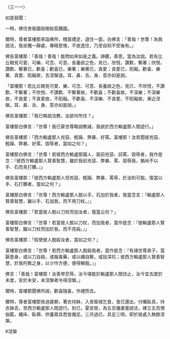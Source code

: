 （三一一）

如是我聞：

一時，佛住舍衛國祇樹給孤獨園。

爾時，尊者富樓那來詣佛所，稽首禮足，退住一面，白佛言：「善哉！世尊！為我說法，我坐獨一靜處，專精思惟，不放逸住，乃至自知不受後有。」

佛告富樓那：「善哉！善哉！能問如來如是之義。諦聽，善思，當為汝說。若有比丘眼見可愛、可樂、可念、可意、長養欲之色，見已，欣悅，讚歎，繫著；欣悅、讚歎、繫著已，歡喜；歡喜已，樂著；樂著已，貪愛；貪愛已，阨礙。歡喜、樂著、貪愛、阨礙故，去涅槃遠。耳、鼻、舌、身、意亦如是說。

「富樓那！若比丘眼見可愛、樂、可念、可意、長養欲之色，見已，不欣悅，不讚歎，不繫著；不欣悅、不讚歎、不繫著故，不歡喜；不歡喜故，不深樂；不深樂故，不貪愛；不貪愛故，不阨礙。不歡喜、不深樂、不貪愛、不阨礙故，漸近涅槃。耳、鼻、舌、身、意亦如是說。」

佛告富樓那：「我已略說法教，汝欲何所住？」

富樓那白佛言：「世尊！我已蒙世尊略說教誡，我欲於西方輸盧那人間遊行。」

佛告富樓那：「西方輸盧那人兇惡、輕躁、弊暴、好罵。富樓那！汝若聞彼兇惡、輕躁、弊暴、好罵、毀辱者，當如之何？」

富樓那白佛言：「世尊！若彼西方輸盧那國人，面前兇惡、訶罵、毀辱者，我作是念：『彼西方輸盧那人賢善智慧，雖於我前兇惡、弊暴、罵、毀辱我，猶尚不以手、石而見打擲。』」

佛告富樓那：「彼西方輸盧那人但兇惡、輕躁、弊暴、罵辱，於汝則可脫，復當以手、石打擲者，當如之何？」

富樓那白佛言：「世尊！西方輸盧那人脫以手、石加於我者，我當念言：『輸盧那人賢善智慧，雖以手、石加我，而不用刀杖。』」

佛告富樓那：「若當彼人脫以刀杖而加汝者，復當云何？」

富樓那白佛言：「世尊！若當彼人脫以刀杖，而加我者，當作是念：『彼輸盧那人賢善智慧，雖以刀杖而加於我，而不見殺。』」

佛告富樓那：「假使彼人脫殺汝者，當如之何？」

富樓那白佛言：「世尊！若西方輸盧那人脫殺我者，當作是念：『有諸世尊弟子，當厭患身，或以刀自殺，或服毒藥，或以繩自繫，或投深坑；彼西方輸盧那人賢善智慧，於我朽敗之身，以少作方便，便得解脫。』」

佛言：「善哉！富樓那！汝善學忍辱，汝今堪能於輸盧那人間住止，汝今宜去度於未度，安於未安，未涅槃者令得涅槃。」

爾時，富樓那聞佛所說，歡喜隨喜，作禮而去。

爾時，尊者富樓那夜過晨朝，著衣持鉢，入舍衛城乞食，食已還出，付囑臥具，持衣鉢去，至西方輸盧那人間遊行。到已，夏安居，為五百優婆塞說法，建立五百僧伽藍，繩床、臥褥、供養眾具悉皆備足。三月過已，具足三明，即於彼處入無餘涅槃。






#涅槃
